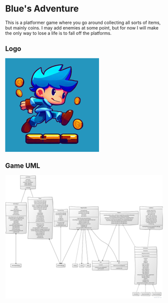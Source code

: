 # Blue's Adventure
This is a platformer game where you go around collecting all sorts of items, but mainly coins. I may add enemies at some point, but for now I will make the only way to lose a life is to fall off the platforms.

## **Logo**
![UML Diagram](./game/logo.png)

## **Game UML**

![UML Diagram](./game/UML_Diagram.png)
